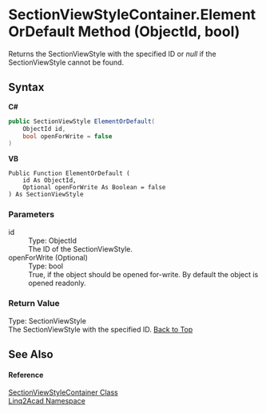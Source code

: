 # SectionViewStyleContainer.ElementOrDefault Method (ObjectId, bool)
 

Returns the SectionViewStyle with the specified ID or <i>null</i> if the SectionViewStyle cannot be found.

## Syntax

**C#**<br />
``` C#
public SectionViewStyle ElementOrDefault(
	ObjectId id,
	bool openForWrite = false
)
```

**VB**<br />
``` VB
Public Function ElementOrDefault ( 
	id As ObjectId,
	Optional openForWrite As Boolean = false
) As SectionViewStyle
```


### Parameters
<dl><dt>id</dt><dd>Type: ObjectId<br />The ID of the SectionViewStyle.</dd><dt>openForWrite (Optional)</dt><dd>Type: bool<br />True, if the object should be opened for-write. By default the object is opened readonly.</dd></dl>

### Return Value
Type: SectionViewStyle<br />The SectionViewStyle with the specified ID.
<a href="#SectionViewStyleContainerElementOrDefault-Method-ObjectId-bool">Back to Top</a>

## See Also


#### Reference
<a href="T_Linq2Acad_SectionViewStyleContainer.md#SectionViewStyleContainer-Class">SectionViewStyleContainer Class</a><br /><a href="N_Linq2Acad.md#Linq2Acad-Namespace">Linq2Acad Namespace</a><br />
